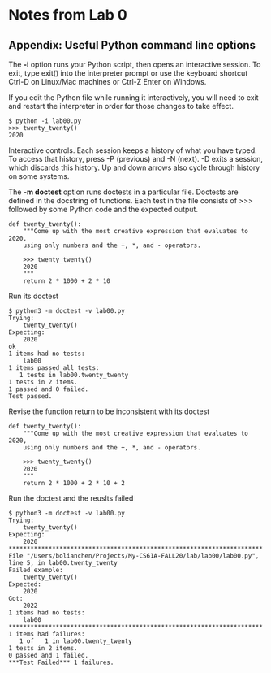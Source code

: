 # Notes from Lab 0

## Appendix: Useful Python command line options

The **-i** option runs your Python script, then opens an interactive session. To exit, type exit() into the interpreter prompt or use the keyboard shortcut Ctrl-D on Linux/Mac machines or Ctrl-Z Enter on Windows.

If you edit the Python file while running it interactively, you will need to exit and restart the interpreter in order for those changes to take effect.
```shell
$ python -i lab00.py
>>> twenty_twenty()
2020
```

Interactive controls. Each session keeps a history of what you have typed. To access that history, press <Control>-P (previous) and <Control>-N (next). <Control>-D exits a session, which discards this history. Up and down arrows also cycle through history on some systems.


The **-m doctest** option runs doctests in a particular file. Doctests are defined in the docstring of functions. Each test in the file consists of >>> followed by some Python code and the expected output.

```shell
def twenty_twenty():
    """Come up with the most creative expression that evaluates to 2020,
    using only numbers and the +, *, and - operators.

    >>> twenty_twenty()
    2020
    """
    return 2 * 1000 + 2 * 10
```

Run its doctest
```shell
$ python3 -m doctest -v lab00.py
Trying:
    twenty_twenty()
Expecting:
    2020
ok
1 items had no tests:
    lab00
1 items passed all tests:
   1 tests in lab00.twenty_twenty
1 tests in 2 items.
1 passed and 0 failed.
Test passed.
```

Revise the function return to be inconsistent with its doctest
```shell
def twenty_twenty():
    """Come up with the most creative expression that evaluates to 2020,
    using only numbers and the +, *, and - operators.

    >>> twenty_twenty()
    2020
    """
    return 2 * 1000 + 2 * 10 + 2
```

Run the doctest and the reuslts failed
```shell
$ python3 -m doctest -v lab00.py
Trying:
    twenty_twenty()
Expecting:
    2020
**********************************************************************
File "/Users/bolianchen/Projects/My-CS61A-FALL20/lab/lab00/lab00.py", line 5, in lab00.twenty_twenty
Failed example:
    twenty_twenty()
Expected:
    2020
Got:
    2022
1 items had no tests:
    lab00
**********************************************************************
1 items had failures:
   1 of   1 in lab00.twenty_twenty
1 tests in 2 items.
0 passed and 1 failed.
***Test Failed*** 1 failures.
```
